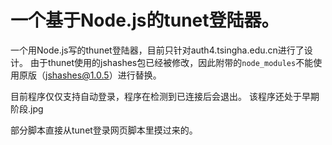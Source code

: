 # 一个基于Node.js的tunet登陆器。

一个用Node.js写的thunet登陆器，目前只针对auth4.tsingha.edu.cn进行了设计。
由于thunet使用的jshashes包已经被修改，因此附带的`node_modules`不能使用原版（jshashes@1.0.5）进行替换。

目前程序仅仅支持自动登录，程序在检测到已连接后会退出。
该程序还处于早期阶段.jpg

部分脚本直接从tunet登录网页脚本里摸过来的。

